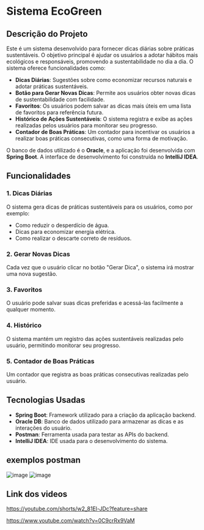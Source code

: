 # Sistema EcoGreen

## Descrição do Projeto

Este é um sistema desenvolvido para fornecer dicas diárias sobre práticas sustentáveis. O objetivo principal é ajudar os usuários a adotar hábitos mais ecológicos e responsáveis, promovendo a sustentabilidade no dia a dia. O sistema oferece funcionalidades como:

- **Dicas Diárias**: Sugestões sobre como economizar recursos naturais e adotar práticas sustentáveis.
- **Botão para Gerar Novas Dicas**: Permite aos usuários obter novas dicas de sustentabilidade com facilidade.
- **Favoritos**: Os usuários podem salvar as dicas mais úteis em uma lista de favoritos para referência futura.
- **Histórico de Ações Sustentáveis**: O sistema registra e exibe as ações realizadas pelos usuários para monitorar seu progresso.
- **Contador de Boas Práticas**: Um contador para incentivar os usuários a realizar boas práticas consecutivas, como uma forma de motivação.

O banco de dados utilizado é o **Oracle**, e a aplicação foi desenvolvida com **Spring Boot**. A interface de desenvolvimento foi construída no **IntelliJ IDEA**.

## Funcionalidades

### 1. **Dicas Diárias**
O sistema gera dicas de práticas sustentáveis para os usuários, como por exemplo:
- Como reduzir o desperdício de água.
- Dicas para economizar energia elétrica.
- Como realizar o descarte correto de resíduos.

### 2. **Gerar Novas Dicas**
Cada vez que o usuário clicar no botão "Gerar Dica", o sistema irá mostrar uma nova sugestão.

### 3. **Favoritos**
O usuário pode salvar suas dicas preferidas e acessá-las facilmente a qualquer momento.

### 4. **Histórico**
O sistema mantém um registro das ações sustentáveis realizadas pelo usuário, permitindo monitorar seu progresso.

### 5. **Contador de Boas Práticas**
Um contador que registra as boas práticas consecutivas realizadas pelo usuário.

## Tecnologias Usadas

- **Spring Boot**: Framework utilizado para a criação da aplicação backend.
- **Oracle DB**: Banco de dados utilizado para armazenar as dicas e as interações do usuário.
- **Postman**: Ferramenta usada para testar as APIs do backend.
- **IntelliJ IDEA**: IDE usada para o desenvolvimento do sistema.

## exemplos postman
![image](https://github.com/user-attachments/assets/959903e9-aaf0-4008-967d-06d0fc5fb447)
![image](https://github.com/user-attachments/assets/0ee609f3-bbf6-408f-8d73-563b9c9d2ea9)

## Link dos videos

https://youtube.com/shorts/w2_81El-JDc?feature=share

https://www.youtube.com/watch?v=0C9crRx9VaM
